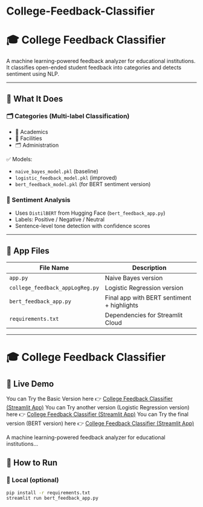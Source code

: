 # College-Feedback-Classifier
# 🎓 College Feedback Classifier

A machine learning-powered feedback analyzer for educational institutions. It classifies open-ended student feedback into categories and detects sentiment using NLP.

---

## 🧠 What It Does

### 🗂 Categories (Multi-label Classification)
- 📘 Academics
- 🏢 Facilities
- 🗂 Administration

✅ Models:
- `naive_bayes_model.pkl` (baseline)
- `logistic_feedback_model.pkl` (improved)
- `bert_feedback_model.pkl` (for BERT sentiment version)

### 💬 Sentiment Analysis
- Uses `DistilBERT` from Hugging Face (`bert_feedback_app.py`)
- Labels: Positive / Negative / Neutral
- Sentence-level tone detection with confidence scores

---

## 📄 App Files

| File Name                         | Description                                |
|----------------------------------|--------------------------------------------|
| `app.py`                         | Naive Bayes version                        |
| `college_feedback_appLogReg.py`  | Logistic Regression version                |
| `bert_feedback_app.py`           | Final app with BERT sentiment + highlights |
| `requirements.txt`               | Dependencies for Streamlit Cloud           |

---

# 🎓 College Feedback Classifier

## 🔗 Live Demo
You can Try the Basic Version here 👉 [College Feedback Classifier (Streamlit App)](https://college-feedback-classifier-naive-bayes.streamlit.app/)
You can Try another version (Logistic Regression version) here 👉 [College Feedback Classifier (Streamlit App)](https://college-feedback-classifier-logistic-regression.streamlit.app/)
You can Try the final version (BERT version) here 👉 [College Feedback Classifier (Streamlit App)](https://college-feedback-classifier-bert.streamlit.app/)

A machine learning-powered feedback analyzer for educational institutions...


## 🚀 How to Run

### 🔧 Local (optional)
```bash
pip install -r requirements.txt
streamlit run bert_feedback_app.py

